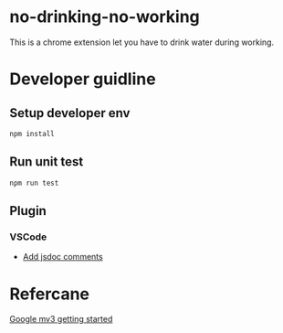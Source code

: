# no-drinking-no-working

This is a chrome extension let you have to drink water during working.

# Developer guidline

## Setup developer env

```
npm install
```

## Run unit test

```
npm run test
```


## Plugin

### VSCode
* [Add jsdoc comments](https://marketplace.visualstudio.com/items?itemName=stevencl.addDocComments)

# Refercane

[Google mv3 getting started](https://developer.chrome.com/docs/extensions/mv3/getstarted/)
